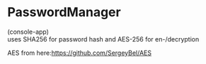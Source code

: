 # PasswordManager
(console-app)  
uses SHA256 for password hash and AES-256 for en-/decryption

AES from here:https://github.com/SergeyBel/AES
